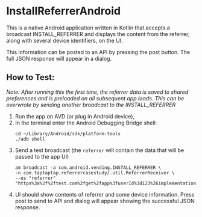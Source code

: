 # InstallReferrerAndroid

This is a native Android application written in Kotlin that accepts a broadcast INSTALL_REFERRER 
and displays the content from the referrer, along with several device identifiers, on the UI.

This information can be posted to an API by pressing the post button. The full JSON response will 
appear in a dialog.
 
## How to Test: 

_*Note: After running this the first time, the referrer data is saved to shared preferences and is
preloaded on all subsequent app loads. This can be overwrote by sending another broadcast to the 
INSTALL_REFERRER*_

1) Run the app on AVD (or plug in Android device),  
1) In the terminal enter the Android Debugging Bridge shell:
    ```
    cd ~/Library/Android/sdk/platform-tools
    ./adb shell
    ```
1) Send a test broadcast (the `referrer` will contain the data that will be passed to the app UI)
    ```
    am broadcast -a com.android.vending.INSTALL_REFERRER \
    -n com.taptaptap.referrercasestudy/.util.ReferrerReceiver \
    --es "referrer" "https%3a%2f%2ftest.com%2fget%2fapp%3fuserId%3d123%26implementationid%3dtest%26trafficSource%3dtest%26userClass%3d20170101"
    ```
1) UI should show contents of referrer and some device information. Press post to send to API and 
dialog will appear showing the successful JSON response.
